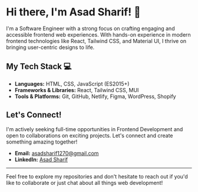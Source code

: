 # Hi there, I'm Asad Sharif! 👋

I'm a Software Engineer with a strong focus on crafting engaging and accessible frontend web experiences. With hands-on experience in modern frontend technologies like React, Tailwind CSS, and Material UI, I thrive on bringing user-centric designs to life. 

## My Tech Stack 💻
- **Languages:** HTML, CSS, JavaScript (ES2015+)
- **Frameworks & Libraries:** React, Tailwind CSS, MUI
- **Tools & Platforms:** Git, GitHub, Netlify, Figma, WordPress, Shopify

## Let's Connect!
I'm actively seeking full-time opportunities in Frontend Development and open to collaborations on exciting projects. Let's connect and create something amazing together!

- **Email:** [asadsharif1270@gmail.com](mailto:asadsharif1270@gmail.com)
- **LinkedIn:** [Asad Sharif](https://www.linkedin.com/in/asad--sharif/)
---

Feel free to explore my repositories and don't hesitate to reach out if you'd like to collaborate or just chat about all things web development!
